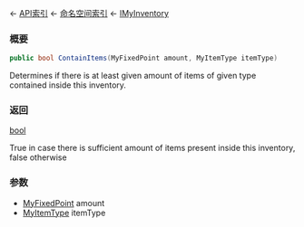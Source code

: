 ← [API索引](Api-Index) ← [命名空间索引](Namespace-Index) ← [IMyInventory](VRage.Game.ModAPI.Ingame.IMyInventory)

### 概要

```csharp
public bool ContainItems(MyFixedPoint amount, MyItemType itemType)
```

Determines if there is at least given amount of items of given type contained inside this inventory.

### 返回

[bool](https://docs.microsoft.com/en-us/dotnet/api/System.Boolean?view=netframework-4.6)

True in case there is sufficient amount of items present inside this inventory, false otherwise

### 参数

* [MyFixedPoint](VRage.MyFixedPoint) amount
* [MyItemType](VRage.Game.ModAPI.Ingame.MyItemType) itemType
